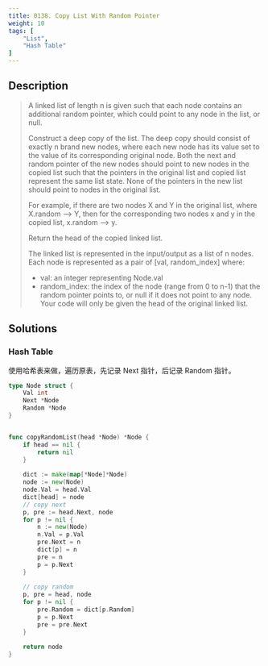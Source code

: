 ```yaml
---
title: 0138. Copy List With Random Pointer
weight: 10
tags: [
	"List",
	"Hash Table"
]
---
```


## Description
> A linked list of length n is given such that each node contains an additional random pointer, which could point to any node in the list, or null.
> 
> Construct a deep copy of the list. The deep copy should consist of exactly n brand new nodes, where each new node has its value set to the value of its corresponding original node. Both the next and random pointer of the new nodes should point to new nodes in the copied list such that the pointers in the original list and copied list represent the same list state. None of the pointers in the new list should point to nodes in the original list.
> 
> For example, if there are two nodes X and Y in the original list, where X.random --> Y, then for the corresponding two nodes x and y in the copied list, x.random --> y.
> 
> Return the head of the copied linked list.
> 
> The linked list is represented in the input/output as a list of n nodes. Each node is represented as a pair of [val, random_index] where:
> 
> - val: an integer representing Node.val
> - random_index: the index of the node (range from 0 to n-1) that the random pointer points to, or null if it does not point to any node.
> Your code will only be given the head of the original linked list.

## Solutions
### Hash Table
使用哈希表来做，遍历原表，先记录 Next 指针，后记录 Random 指针。
```go
type Node struct {
    Val int
    Next *Node
    Random *Node
}


func copyRandomList(head *Node) *Node {
    if head == nil {
        return nil
    }
    
    dict := make(map[*Node]*Node)
    node := new(Node)
    node.Val = head.Val
    dict[head] = node
    // copy next
    p, pre := head.Next, node
    for p != nil {
        n := new(Node)
        n.Val = p.Val
        pre.Next = n
        dict[p] = n
        pre = n
        p = p.Next
    }
    
    // copy random
    p, pre = head, node
    for p != nil {
        pre.Random = dict[p.Random]
        p = p.Next
        pre = pre.Next
    }
    
    return node
}
```
